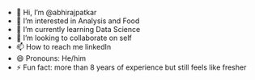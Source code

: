 - 👋 Hi, I’m @abhirajpatkar
- 👀 I’m interested in Analysis and Food
- 🌱 I’m currently learning Data Science
- 💞️ I’m looking to collaborate on self
- 📫 How to reach me linkedIn
- 😄 Pronouns: He/him
- ⚡ Fun fact: more than 8 years of experience but still feels like fresher

<!---
abhirajpatkarji/abhirajpatkarji is a ✨ special ✨ repository because its `README.md` (this file) appears on your GitHub profile.
You can click the Preview link to take a look at your changes.
--->
